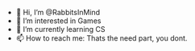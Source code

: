 - 👋 Hi, I’m @RabbitsInMind
- 👀 I’m interested in Games
- 🌱 I’m currently learning CS
- 📫 How to reach me: Thats the need part, you dont.


